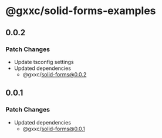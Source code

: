 # @gxxc/solid-forms-examples

## 0.0.2

### Patch Changes

- Update tsconfig settings
- Updated dependencies
  - @gxxc/solid-forms@0.0.2

## 0.0.1

### Patch Changes

- Updated dependencies
  - @gxxc/solid-forms@0.0.1

